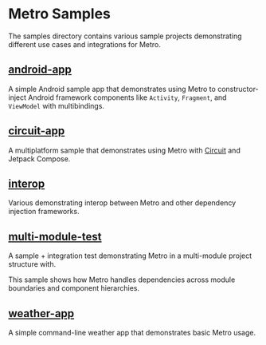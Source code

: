 # Metro Samples

The samples directory contains various sample projects demonstrating different use cases and integrations for Metro.

## [android-app](https://github.com/ZacSweers/metro/tree/main/samples/android-app)

A simple Android sample app that demonstrates using Metro to constructor-inject Android framework components like `Activity`, `Fragment`, and `ViewModel` with multibindings.

## [circuit-app](https://github.com/ZacSweers/metro/tree/main/samples/circuit-app)

A multiplatform sample that demonstrates using Metro with [Circuit](https://github.com/slackhq/circuit) and Jetpack Compose.

## [interop](https://github.com/ZacSweers/metro/tree/main/samples/interop)

Various demonstrating interop between Metro and other dependency injection frameworks.

## [multi-module-test](https://github.com/ZacSweers/metro/tree/main/samples/multi-module-test)

A sample + integration test demonstrating Metro in a multi-module project structure with.

This sample shows how Metro handles dependencies across module boundaries and component hierarchies.

## [weather-app](https://github.com/ZacSweers/metro/tree/main/samples/weather-app)

A simple command-line weather app that demonstrates basic Metro usage.
